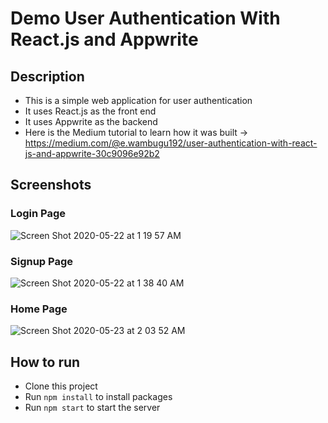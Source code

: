 # Demo User Authentication With React.js and Appwrite

## Description
* This is a simple web application for user authentication
* It uses React.js as the front end
* It uses Appwrite as the backend
* Here is the Medium tutorial to learn how it was built -> https://medium.com/@e.wambugu192/user-authentication-with-react-js-and-appwrite-30c9096e92b2

## Screenshots 

### Login Page
![Screen Shot 2020-05-22 at 1 19 57 AM](https://user-images.githubusercontent.com/25518600/82716111-e96ab000-9c63-11ea-9301-bee40434cb54.png)

### Signup Page 
![Screen Shot 2020-05-22 at 1 38 40 AM](https://user-images.githubusercontent.com/25518600/82716109-e7085600-9c63-11ea-8c1d-3d1798e303c4.png)

### Home Page
![Screen Shot 2020-05-23 at 2 03 52 AM](https://user-images.githubusercontent.com/25518600/82723135-92340200-9c9a-11ea-986a-837dcf96f4fd.png)

## How to run
* Clone this project
* Run ```npm install``` to install packages
* Run ```npm start``` to start the server
